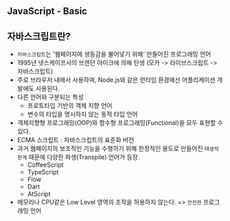 ## JavaScript - Basic

자바스크립트란?
--------
- `자바스크립트`는 '웹페이지에 생동감을 불어넣기 위해' 만들어진 프로그래밍 언어
- 1995년 넷스케이프사의 브렌던 아이크에 의해 탄생 (모카 -> 라이브스크립트 -> 자바스크립트)
- 주로 브라우저 내에서 사용하며, Node.js와 같은 런타임 환경에선 어플리케이션 개발에도 사용된다.
- 다른 언어와 구분되는 특성
  - 프로토타입 기반의 객체 지향 언어
  - 변수의 타입을 명시하지 않는 동적 타입 언어  
- 객체지향형 프로그래밍(OOP)와 함수형 프로그래밍(Functional)을 모두 표현할 수 있다.
- ECMA 스크립트 : 자바스크립트의 표준화 버전
- 과거 웹페이지의 보조적인 기능을 수행하기 위해 한정적인 용도로 만들어진 `태생적 한계` 때문에 다양한 파생(Transpile) 언어가 등장.
  - CoffeeScript
  - TypeScript
  - Flow
  - Dart
  - AtScript 
- 메모리나 CPU같은 Low Level 영역의 조작을 허용하지 않는다. => `안전한` 프로그래밍 언어
